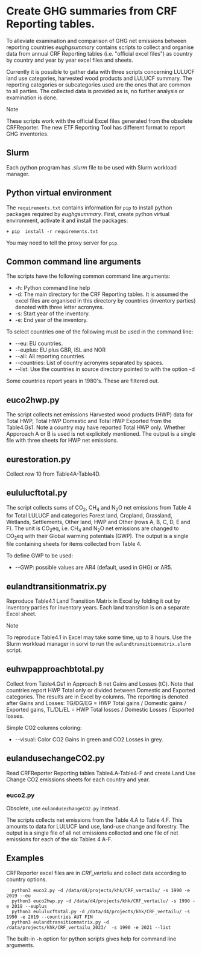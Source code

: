 # Create GHG summaries from CRF Reporting tables.

To alleviate examination and comparison of GHG net emissions between reporting countries
*eughgsummary* contains scripts to collect and organise data from annual CRF Reporting tables
(i.e. "official excel files") as country by country and year by year excel files and sheets. 

Currently it is possible to gather data with three scripts concerning LULUCF land use categories,
harvested wood products and LULUCF summary. The reporting categories or subcategories used are the ones 
that are common to all parties. The collected data is provided as is, no further analysis or examination is done.

>[!NOTE]
>These scripts work with the official Excel files generated from the obsolete CRFReporter. 
>The new ETF Reporting Tool has different format to report GHG inventories.

## Slurm 
Each python program has *.slurm* file to be used with Slurm workload manager.

## Python virtual environment
The `requirements.txt`  contains information for `pip` to install python packages
required by *eughgsummary*. First, create python virtual environment, activate it and
install the packages:

	+ pip  install -r requirements.txt

You may need to tell the proxy server for `pip`.

## Common command line arguments
The scripts have the following common command line arguments:
+ -h: Python command line help
+ -d: The main directory for the CRF Reporting tables. It is assumed the excel files are
      organised in this directory by countries (inventory parties) denoted with three letter acronyms.
+ -s: Start year of the inventory.
+ -e: End year of the inventory.

To select countries one of the following must be used in the command line:
+ --eu: EU countries.
+ --euplus: EU plus GBR, ISL and NOR
+ --all: All reporting countries.
+ --countries: List of country acronyms separated by spaces.
+ --list: Use the countries in source directory pointed to with the option -d

Some countries report years in 1980's. These are filtered out.

## euco2hwp.py
The script collects net emissions Harvested wood products (HWP) data for Total HWP, Total HWP Domestic
and Total HWP Exported from the Table4.Gs1. Note a country may have reported Total HWP only.
Whether Apporoach A or B is used is not explicitely mentioned. The output is a single
file with three sheets for HWP net emissions.
  
## eurestoration.py
Collect row 10 from Table4A-Table4D.

## eululucftotal.py
The script collects sums of CO<sub>2</sub>, CH<sub>4</sub> and N<sub>2</sub>O net emissions from Table 4 for 
Total LULUCF and categories Forest land, Cropland, Grassland, Wetlands, Settlements, Other land, HWP and
Other (rows A, B, C, D, E and F).  The unit is CO<sub>2</sub>eq, i.e. CH<sub>4</sub> and N<sub>2</sub>O
net emissions are changed to CO<sub>2</sub>eq  with their Global warming potentials (GWP).
The output is a single file containing sheets for items collected from Table 4.
  
To define GWP to be used:
+ --GWP: possible values are AR4 (default, used in GHG) or AR5.

##  eulandtransitionmatrix.py
Reproduce Table4.1 Land Transition Matrix in Excel by folding it out by inventory parties 
for inventory years. Each land transition is on a separate Excel sheet.  

>[!NOTE]
>To reproduce Table4.1 in Excel may take some time, up to 8 hours. Use the Slurm  workload manager in sorvi to run the
>`eulandtransitionmatrix.slurm` script.

## euhwpapproachbtotal.py
Collect from Table4.Gs1 in Approach B net Gains and Losses (tC). Note that countries report HWP Total only or divided
between Domestic and Exported categories. The results are in Excel by columns. The reporting is denoted after Gains
and Losses: TG/DG/EG = HWP Total gains / Domestic gains / Exported gains, 
TL/DL/EL = HWP Total losses / Domestic Losses / Esported losses.

Simple CO2 columns coloring:
+ --visual: Color CO2 Gains in green and CO2 Losses in grey.

## eulandusechangeCO2.py
Read CRFReporter Reporting tables Table4.A-Table4-F and create Land Use Change CO2 emissions sheets for each country and year.

### euco2.py

Obsolete, use `eulandusechangeCO2.py` instead.

The scripts collects net emissions from the Table 4.A to Table 4.F. This amounts to data for LULUCF
land use, land-use change and forestry. The output is a single file of all net emissions collected
and one file of net emissions for each of the six Tables 4 A-F.

## Examples

CRFReporter excel files are in *CRF_vertailu* and collect data according to country options.

      python3 euco2.py -d /data/d4/projects/khk/CRF_vertailu/ -s 1990 -e 2019 --eu 
      python3 euco2hwp.py -d /data/d4/projects/khk/CRF_vertailu/ -s 1990 -e 2019 --euplus 
      python3 eululucftotal.py -d /data/d4/projects/khk/CRF_vertailu/ -s 1990 -e 2019 --countries AUT FIN
      python3 eulandtransitionmatrix.py -d /data/projects/khk/CRF_vertailu_2023/  -s 1990 -e 2021 --list
	  
The built-in `-h` option for python scripts gives help for command line arguments.



